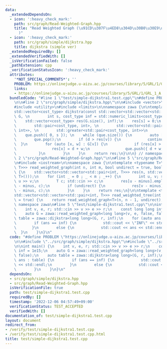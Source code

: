 ```yaml
---
data:
  _extendedDependsOn:
  - icon: ':heavy_check_mark:'
    path: src/graph/Read-Weighted-Graph.hpp
    title: "Read Weighted Graph (\u91CD\u307F\u4ED8\u304D\u30B0\u30E9\u30D5\u5165\u529B\
      )"
  - icon: ':heavy_check_mark:'
    path: src/graph/simple/dijkstra.hpp
    title: dijkstra (simple ver)
  _extendedRequiredBy: []
  _extendedVerifiedWith: []
  _isVerificationFailed: false
  _pathExtension: cpp
  _verificationStatusIcon: ':heavy_check_mark:'
  attributes:
    '*NOT_SPECIAL_COMMENTS*': ''
    PROBLEM: https://onlinejudge.u-aizu.ac.jp/courses/library/5/GRL/1/GRL_1_A
    links:
    - https://onlinejudge.u-aizu.ac.jp/courses/library/5/GRL/1/GRL_1_A
  bundledCode: "#line 1 \"test/simple-dijkstra1.test.cpp\"\n#define PROBLEM \"https://onlinejudge.u-aizu.ac.jp/courses/library/5/GRL/1/GRL_1_A\"\
    \n\n#line 2 \"src/graph/simple/dijkstra.hpp\"\n\n#include <vector>\n#include <queue>\n\
    #include <utility>\n#include <limits>\n\nnamespace zawa {\n\ntemplate <class cost_type>\n\
    std::vector<cost_type> dijkstra(const std::vector<std::vector<std::pair<int, cost_type>>>&\
    \ G, \n        int s, cost_type inf = std::numeric_limits<cost_type>::max()) {\n\
    \    std::vector<cost_type> res(G.size(), inf);\n    res[s] = 0;\n    std::priority_queue<\n\
    \        std::pair<cost_type, int>, \n        std::vector<std::pair<cost_type,\
    \ int>>, \n        std::greater<std::pair<cost_type, int>>\n            > que;\n\
    \    que.push({ 0, s }); \n    while (que.size()) {\n        auto [d, v] = que.top();\n\
    \        que.pop();\n        if (d > res[v]) {\n            continue;\n      \
    \  }\n        for (auto [x, w] : G[v]) {\n            if (res[x] > d + w) {\n\
    \                res[x] = d + w;\n                que.push({ d + w, x });\n  \
    \          }\n        }\n    }\n    return res;\n}\n\n} // namespace zawa\n#line\
    \ 2 \"src/graph/Read-Weighted-Graph.hpp\"\n\n#line 5 \"src/graph/Read-Weighted-Graph.hpp\"\
    \n#include <iostream>\n\nnamespace zawa {\n\ntemplate <typename T>\nstd::vector<std::vector<std::pair<int,\
    \ T>>> read_weighted_graph(int n, int m, bool undirect = true, bool minus = true)\
    \ {\n    std::vector<std::vector<std::pair<int, T>>> res(n, std::vector(0, std::pair<int,\
    \ T>()));\n    for (int _ = 0 ; _ < m ; _++) {\n        int u, v; std::cin >>\
    \ u >> v;\n        T c; std::cin >> c;\n        res[u - minus].emplace_back(v\
    \ - minus, c);\n        if (undirect) {\n            res[v - minus].emplace_back(u\
    \ - minus, c);\n        }\n    }\n    return res;\n}\n\ntemplate <typename T>\n\
    std::vector<std::vector<std::pair<int, T>>> read_weighted_tree(int n, bool undirect\
    \ = true) {\n    return read_weighted_graph<T>(n, n - 1, undirect);\n}\n\n} //\
    \ namespace zawa\n#line 5 \"test/simple-dijkstra1.test.cpp\"\n\nint main() {\n\
    \    int v, e, r; std::cin >> v >> e >> r;\n    const long long inf = 1e15;\n\
    \    auto G = zawa::read_weighted_graph<long long>(v, e, false, false);\n    auto\
    \ table = zawa::dijkstra<long long>(G, r, inf);\n    for (auto ans : table) {\n\
    \        if (ans == inf) {\n            std::cout << \"INF\" << std::endl;\n \
    \       }\n        else {\n            std::cout << ans << std::endl;\n      \
    \  }\n    }\n}\n"
  code: "#define PROBLEM \"https://onlinejudge.u-aizu.ac.jp/courses/library/5/GRL/1/GRL_1_A\"\
    \n\n#include \"../src/graph/simple/dijkstra.hpp\"\n#include \"../src/graph/Read-Weighted-Graph.hpp\"\
    \n\nint main() {\n    int v, e, r; std::cin >> v >> e >> r;\n    const long long\
    \ inf = 1e15;\n    auto G = zawa::read_weighted_graph<long long>(v, e, false,\
    \ false);\n    auto table = zawa::dijkstra<long long>(G, r, inf);\n    for (auto\
    \ ans : table) {\n        if (ans == inf) {\n            std::cout << \"INF\"\
    \ << std::endl;\n        }\n        else {\n            std::cout << ans << std::endl;\n\
    \        }\n    }\n}\n"
  dependsOn:
  - src/graph/simple/dijkstra.hpp
  - src/graph/Read-Weighted-Graph.hpp
  isVerificationFile: true
  path: test/simple-dijkstra1.test.cpp
  requiredBy: []
  timestamp: '2022-12-06 04:57:49+09:00'
  verificationStatus: TEST_ACCEPTED
  verifiedWith: []
documentation_of: test/simple-dijkstra1.test.cpp
layout: document
redirect_from:
- /verify/test/simple-dijkstra1.test.cpp
- /verify/test/simple-dijkstra1.test.cpp.html
title: test/simple-dijkstra1.test.cpp
---
```

